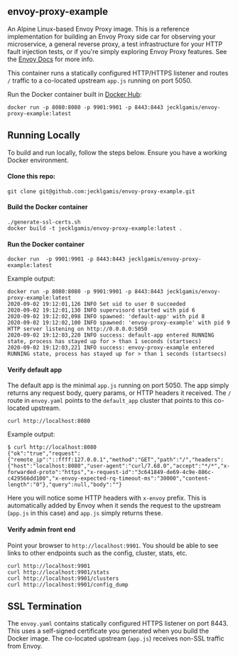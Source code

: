 ## envoy-proxy-example


An Alpine Linux-based Envoy Proxy image. This is a reference implementation for building an Envoy Proxy 
side car for observing your microservice, a general reverse proxy, a test infrastructure for your HTTP fault 
injection tests, or if you're simply exploring Envoy Proxy features. See the [Envoy Docs](https://www.envoyproxy.io/docs/envoy/latest/) 
for more info.

This container runs a statically configured HTTP/HTTPS listener and routes `/` traffic to a co-located 
upstream `app.js` running on port 5050.

Run the Docker container built in [Docker Hub](https://hub.docker.com/r/jecklgamis/envoy-proxy-example): 
```
docker run -p 8080:8080 -p 9901:9901 -p 8443:8443 jecklgamis/envoy-proxy-example:latest
```
## Running Locally
To build and run locally, follow the steps below. Ensure you have a working Docker environment.

#### Clone this repo:

```
git clone git@github.com:jecklgamis/envoy-proxy-example.git
```

#### Build the Docker container
```
./generate-ssl-certs.sh
docker build -t jecklgamis/envoy-proxy-example:latest .
```

#### Run the Docker container
```
docker run  -p 9901:9901 -p 8443:8443 jecklgamis/envoy-proxy-example:latest
```
Example output:
```
docker run -p 8080:8080 -p 9901:9901 -p 8443:8443 jecklgamis/envoy-proxy-example:latest
2020-09-02 19:12:01,126 INFO Set uid to user 0 succeeded
2020-09-02 19:12:01,130 INFO supervisord started with pid 6
2020-09-02 19:12:02,098 INFO spawned: 'default-app' with pid 8
2020-09-02 19:12:02,100 INFO spawned: 'envoy-proxy-example' with pid 9
HTTP server listening on http://0.0.0.0:5050
2020-09-02 19:12:03,220 INFO success: default-app entered RUNNING state, process has stayed up for > than 1 seconds (startsecs)
2020-09-02 19:12:03,221 INFO success: envoy-proxy-example entered RUNNING state, process has stayed up for > than 1 seconds (startsecs)
```

#### Verify default app
The default app is the minimal `app.js` running on port 5050. The app simply returns any request body, query params,
or HTTP headers it received. The `/` route in `envoy.yaml` points to the `default_app` cluster that points 
to this co-located upstream.

```
curl http://localhost:8080
```
Example output:
```
$ curl http://localhost:8080
{"ok":"true","request":{"remote_ip":"::ffff:127.0.0.1","method":"GET","path":"/","headers":{"host":"localhost:8080","user-agent":"curl/7.68.0","accept":"*/*","x-forwarded-proto":"https","x-request-id":"3c641849-de69-4c9e-886c-c429566dd100","x-envoy-expected-rq-timeout-ms":"30000","content-length":"0"},"query":null,"body":""}
```
Here you will notice some HTTP headers with `x-envoy` prefix. This is automatically added by Envoy when it sends the
request to the upstream (`app.js` in this case) and `app.js` simply returns these.

#### Verify admin front end
Point your browser to `http://localhost:9901`. You should be able to see links to other endpoints such as the config, 
cluster, stats, etc.  
```
curl http://localhost:9901
curl http://localhost:9901/stats
curl http://localhost:9901/clusters
curl http://localhost:9901/config_dump
```

## SSL Termination
The `envoy.yaml` contains statically configured HTTPS listener on port 8443. This uses a self-signed certificate you 
generated when you build the Docker image. The co-located upstream (`app.js`) receives non-SSL traffic from Envoy.


 
